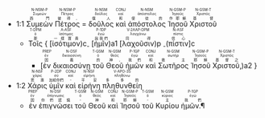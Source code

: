 - <rt>1:1</rt> <RUBY><ruby><ruby>Συμεὼν<rt>西門</rt></ruby><rt>Συμεών</rt></ruby><rt>N-NSM-P</rt></RUBY> <RUBY><ruby><ruby>Πέτρος<rt>彼得,</rt></ruby><rt>Πέτρος</rt></ruby><rt>N-NSM-P</rt></RUBY> = <RUBY><ruby><ruby>δοῦλος<rt>僕人</rt></ruby><rt>δοῦλος</rt></ruby><rt>N-NSM</rt></RUBY> <RUBY><ruby><ruby>καὶ<rt>和</rt></ruby><rt>καί</rt></ruby><rt>CONJ</rt></RUBY> <RUBY><ruby><ruby>ἀπόστολος<rt>使徒的</rt></ruby><rt>ἀπόστολος</rt></ruby><rt>N-NSM</rt></RUBY> <RUBY><ruby><ruby>Ἰησοῦ<rt>作耶穌</rt></ruby><rt>Ἰησοῦς</rt></ruby><rt>N-GSM-P</rt></RUBY> <RUBY><ruby><ruby>Χριστοῦ<rt>基督</rt></ruby><rt>Χριστός</rt></ruby><rt>N-GSM-T</rt></RUBY> 
	- <RUBY><ruby><ruby>Τοῖς<rt>那</rt></ruby><rt>ὁ</rt></ruby><rt>T-DPM</rt></RUBY> { <rt>[</rt><RUBY><ruby><ruby>ἰσότιμον<rt>一樣寶貴</rt></ruby><rt>ἰσότιμος</rt></ruby><rt>A-ASF</rt></RUBY><rt>)c<sub>-</sub></rt> <rt>[</rt><RUBY><ruby><ruby>ἡμῖν<rt>與我們</rt></ruby><rt>ἐγώ</rt></ruby><rt>P-1DP</rt></RUBY><rt>)a1</rt> <rt>[</rt><RUBY><ruby><ruby>λαχοῦσιν<rt>同得</rt></ruby><rt>λαγχάνω</rt></ruby><rt>V-2AAP-DPM</rt></RUBY><rt>)p</rt> <rt><sub>-</sub>(</rt><RUBY><ruby><ruby>πίστιν<rt>信心</rt></ruby><rt>πίστις</rt></ruby><rt>N-ASF</rt></RUBY><rt>]c</rt> 
		- <rt>[</rt><RUBY><ruby><ruby>ἐν<rt>因</rt></ruby><rt>ἐν</rt></ruby><rt>PREP</rt></RUBY> <RUBY><ruby><ruby>δικαιοσύνῃ<rt>義</rt></ruby><rt>δικαιοσύνη</rt></ruby><rt>N-DSF</rt></RUBY> <RUBY><ruby><ruby>τοῦ<rt>的</rt></ruby><rt>ὁ</rt></ruby><rt>T-GSM</rt></RUBY> <RUBY><ruby><ruby>Θεοῦ<rt>神,</rt></ruby><rt>θεός</rt></ruby><rt>N-GSM</rt></RUBY> <RUBY><ruby><ruby>ἡμῶν<rt>我們</rt></ruby><rt>ἐγώ</rt></ruby><rt>P-1GP</rt></RUBY> <RUBY><ruby><ruby>καὶ<rt>和</rt></ruby><rt>καί</rt></ruby><rt>CONJ</rt></RUBY> <RUBY><ruby><ruby>Σωτῆρος<rt>救主</rt></ruby><rt>σωτήρ</rt></ruby><rt>N-GSM</rt></RUBY> <RUBY><ruby><ruby>Ἰησοῦ<rt>耶穌</rt></ruby><rt>Ἰησοῦς</rt></ruby><rt>N-GSM-P</rt></RUBY> <RUBY><ruby><ruby>Χριστοῦ‚<rt>基督之</rt></ruby><rt>Χριστός</rt></ruby><rt>N-GSM-T</rt></RUBY><rt>)a2</rt> }
- <rt>1:2</rt> <RUBY><ruby><ruby>Χάρις<rt>恩惠</rt></ruby><rt>χάρις</rt></ruby><rt>N-NSF</rt></RUBY> <RUBY><ruby><ruby>ὑμῖν<rt>加給你們</rt></ruby><rt>σύ</rt></ruby><rt>P-2DP</rt></RUBY> <RUBY><ruby><ruby>καὶ<rt>-</rt></ruby><rt>καί</rt></ruby><rt>CONJ</rt></RUBY> <RUBY><ruby><ruby>εἰρήνη<rt>平安</rt></ruby><rt>εἰρήνη</rt></ruby><rt>N-NSF</rt></RUBY> <RUBY><ruby><ruby>πληθυνθείη<rt>多多的</rt></ruby><rt>πληθύνω</rt></ruby><rt>V-APO-3S</rt></RUBY> 
	- <RUBY><ruby><ruby>ἐν<rt>因</rt></ruby><rt>ἐν</rt></ruby><rt>PREP</rt></RUBY> <RUBY><ruby><ruby>ἐπιγνώσει<rt>你們認識</rt></ruby><rt>ἐπίγνωσις</rt></ruby><rt>N-DSF</rt></RUBY> <RUBY><ruby><ruby>τοῦ<rt>-</rt></ruby><rt>ὁ</rt></ruby><rt>T-GSM</rt></RUBY> <RUBY><ruby><ruby>Θεοῦ<rt>神</rt></ruby><rt>θεός</rt></ruby><rt>N-GSM</rt></RUBY> <RUBY><ruby><ruby>καὶ<rt>和</rt></ruby><rt>καί</rt></ruby><rt>CONJ</rt></RUBY> <RUBY><ruby><ruby>Ἰησοῦ<rt>耶穌</rt></ruby><rt>Ἰησοῦς</rt></ruby><rt>N-GSM-P</rt></RUBY> <RUBY><ruby><ruby>τοῦ<rt>-</rt></ruby><rt>ὁ</rt></ruby><rt>T-GSM</rt></RUBY> <RUBY><ruby><ruby>Κυρίου<rt>主</rt></ruby><rt>κύριος</rt></ruby><rt>N-GSM</rt></RUBY> <RUBY><ruby><ruby>ἡμῶν.¶<rt>我們</rt></ruby><rt>ἐγώ</rt></ruby><rt>P-1GP</rt></RUBY>